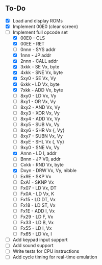 ## To-Do

- [x] Load and display ROMs
- [x] Implement 00E0 (clear screen)
- [ ] Implement full opcode set
    - [x] 00E0 - CLS
    - [x] 00EE - RET
    - [ ] 0nnn - SYS addr
    - [x] 1nnn - JP addr
    - [x] 2nnn - CALL addr
    - [x] 3xkk - SE Vx, byte
    - [x] 4xkk - SNE Vx, byte
    - [x] 5xy0 - SE Vx, Vy
    - [x] 6xkk - LD Vx, byte
    - [x] 7xkk - ADD Vx, byte
    - [ ] 8xy0 - LD Vx, Vy
    - [ ] 8xy1 - OR Vx, Vy
    - [ ] 8xy2 - AND Vx, Vy
    - [ ] 8xy3 - XOR Vx, Vy
    - [ ] 8xy4 - ADD Vx, Vy
    - [ ] 8xy5 - SUB Vx, Vy
    - [ ] 8xy6 - SHR Vx {, Vy}
    - [ ] 8xy7 - SUBN Vx, Vy
    - [ ] 8xyE - SHL Vx {, Vy}
    - [ ] 9xy0 - SNE Vx, Vy
    - [x] Annn - LD I, addr
    - [ ] Bnnn - JP V0, addr
    - [ ] Cxkk - RND Vx, byte
    - [x] Dxyn - DRW Vx, Vy, nibble
    - [ ] Ex9E - SKP Vx
    - [ ] ExA1 - SKNP Vx
    - [ ] Fx07 - LD Vx, DT
    - [ ] Fx0A - LD Vx, K
    - [ ] Fx15 - LD DT, Vx
    - [ ] Fx18 - LD ST, Vx
    - [ ] Fx1E - ADD I, Vx
    - [ ] Fx29 - LD F, Vx
    - [ ] Fx33 - LD B, Vx
    - [ ] Fx55 - LD I, Vx
    - [ ] Fx65 - LD Vx, I
- [ ] Add keypad input support
- [ ] Add sound support
- [ ] Write tests for CPU instructions
- [ ] Add cycle timing for real-time emulation
